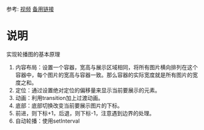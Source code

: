 参考:
[视频](https://www.bilibili.com/video/BV18a411j7ki/)
[备用链接](https://pan.quark.cn/s/fbfc618c5056)
# 说明
实现轮播图的基本原理
1. 内容布局：设置一个容器，宽高与展示区域相同，将所有图片横向排列在这个容器中，每个图片的宽高与容器一致。那么容器的实际宽度就是所有图片的宽度之和。
2. 定位：通过设置绝对定位的偏移量来显示当前要展示的元素。
3. 动画：利用transition加上过渡动画。
4. 底部：底部切换改变当前要展示图片的下标。
5. 前进，则下标+1，后退，则下标-1，注意遇到边界的处理。
6. 自动轮播：使用setInterval

